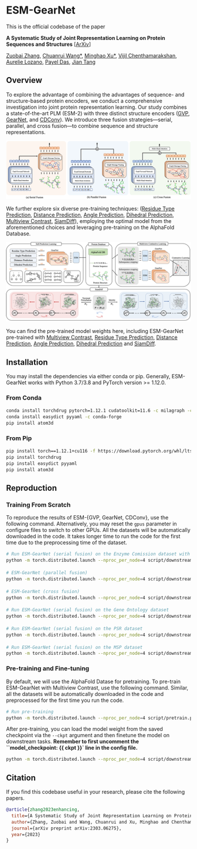 # ESM-GearNet


This is the official codebase of the paper

**A Systematic Study of Joint Representation Learning on Protein Sequences and Structures** 
[[ArXiv](https://arxiv.org/abs/2303.06275)]

[Zuobai Zhang](https://oxer11.github.io/), [Chuanrui Wang*](https://wang-cr.github.io/), [Minghao Xu*](https://chrisallenming.github.io/), [Vijil Chenthamarakshan](https://researcher.watson.ibm.com/researcher/view.php?person=us-ecvijil), [Aurelie Lozano](https://researcher.watson.ibm.com/researcher/view.php?person=us-aclozano), [Payel Das](https://researcher.watson.ibm.com/researcher/view.php?person=us-daspa), [Jian Tang](https://jian-tang.com/)


## Overview

To explore the advantage of combining the advantages of sequence- and structure-based protein encoders, we conduct a comprehensive investigation into joint protein representation learning.
Our study combines a state-of-the-art PLM (ESM-2) with three distinct structure encoders ([GVP](https://openreview.net/forum?id=1YLJDvSx6J4), [GearNet](https://openreview.net/forum?id=to3qCB3tOh9), and [CDConv](https://openreview.net/forum?id=P5Z-Zl9XJ7)). 
We introduce three fusion strategies—serial, parallel, and cross fusion—to combine sequence and structure representations.

![GearNet](./asset/ESM-GearNet.png)

We further explore six diverse pre-training techniques: ([Residue Type Prediction](https://arxiv.org/abs/2203.06125), [Distance Prediction](https://arxiv.org/abs/2203.06125), [Angle Prediction](https://arxiv.org/abs/2203.06125), [Dihedral Prediction](https://arxiv.org/abs/2203.06125), [Multiview Contrast](https://arxiv.org/abs/2203.06125), [SiamDiff](https://arxiv.org/abs/2301.12068)), employing the optimal model from the aforementioned choices and leveraging pre-training on the AlphaFold Database.

![SSL](./asset/pretrain.png)

You can find the pre-trained model weights here, including ESM-GearNet pre-trained with [Multiview Contrast](), [Residue Type Prediction](), [Distance Prediction](), [Angle Prediction](), [Dihedral Prediction]() and [SiamDiff]().


## Installation

You may install the dependencies via either conda or pip. Generally, ESM-GearNet works
with Python 3.7/3.8 and PyTorch version >= 1.12.0.

### From Conda

```bash
conda install torchdrug pytorch=1.12.1 cudatoolkit=11.6 -c milagraph -c pytorch-lts -c pyg -c conda-forge
conda install easydict pyyaml -c conda-forge
pip install atom3d
```

### From Pip

```bash
pip install torch==1.12.1+cu116 -f https://download.pytorch.org/whl/lts/1.12/torch_lts.html
pip install torchdrug
pip install easydict pyyaml
pip install atom3d
```

## Reproduction

### Training From Scratch

To reproduce the results of ESM-{GVP, GearNet, CDConv}, use the following command. 
Alternatively, you may reset the `gpus` parameter in configure files to switch to other GPUs. All the datasets will be automatically downloaded in the code. 
It takes longer time to run the code for the first time due to the preprocessing time of the dataset.


```bash
# Run ESM-GearNet (serial fusion) on the Enzyme Comission dataset with 4 gpus
python -m torch.distributed.launch --nproc_per_node=4 script/downstream.py -c config/EC/esm_gearnet.yaml

# ESM-GearNet (parallel fusion)
python -m torch.distributed.launch --nproc_per_node=4 script/downstream.py -c config/EC/esm_gearnet_parallel.yaml

# ESM-GearNet (cross fusion)
python -m torch.distributed.launch --nproc_per_node=4 script/downstream.py -c config/EC/esm_gearnet_cross.yaml

# Run ESM-GearNet (serial fusion) on the Gene Ontology dataset
python -m torch.distributed.launch --nproc_per_node=4 script/downstream.py -c config/GO/esm_gearnet.yaml --branch MF

# Run ESM-GearNet (serial fusion) on the PSR dataset
python -m torch.distributed.launch --nproc_per_node=4 script/downstream.py -c config/PSR/esm_gearnet.yaml --branch MF

# Run ESM-GearNet (serial fusion) on the MSP dataset
python -m torch.distributed.launch --nproc_per_node=4 script/downstream.py -c config/MSP/esm_gearnet.yaml --branch MF
```

### Pre-training and Fine-tuning
By default, we will use the AlphaFold Datase for pretraining. To pre-train ESM-GearNet with Multiview Contrast, use the following command. Similar, all the datasets will be automatically downloaded in the code and preprocessed for the first time you run the code.

```bash
# Run pre-training
python -m torch.distributed.launch --nproc_per_node=4 script/pretrain.py -c config/pretrain/mc_esm_gearnet.yaml
```

After pre-training, you can load the model weight from the saved checkpoint via the `--ckpt` argument and then finetune the model on downstream tasks.
**Remember to first uncomment the ``model_checkpoint: {{ ckpt }}` line in the config file.**

```bash
python -m torch.distributed.launch --nproc_per_node=4 script/downstream.py -c config/EC/esm_gearnet.yaml --ckpt <path_to_your_model>
```

## Citation
If you find this codebase useful in your research, please cite the following papers.

```bibtex
@article{zhang2023enhancing,
  title={A Systematic Study of Joint Representation Learning on Protein Sequences and Structures},
  author={Zhang, Zuobai and Wang, Chuanrui and Xu, Minghao and Chenthamarakshan, Vijil and Lozano, Aurelie and Das, Payel and Tang, Jian},
  journal={arXiv preprint arXiv:2303.06275},
  year={2023}
}
```
